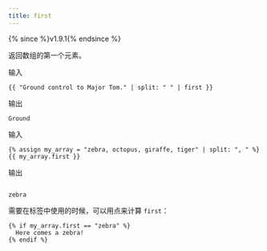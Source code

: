 ```yaml
---
title: first
---
```


{% since %}v1.9.1{% endsince %}

返回数组的第一个元素。

输入
```liquid
{{ "Ground control to Major Tom." | split: " " | first }}
```

输出
```text
Ground
```

输入
```liquid
{% assign my_array = "zebra, octopus, giraffe, tiger" | split: ", " %}
{{ my_array.first }}
```

输出
```text

zebra
```

需要在标签中使用的时候，可以用点来计算 `first`：

```liquid
{% if my_array.first == "zebra" %}
  Here comes a zebra!
{% endif %}
```
